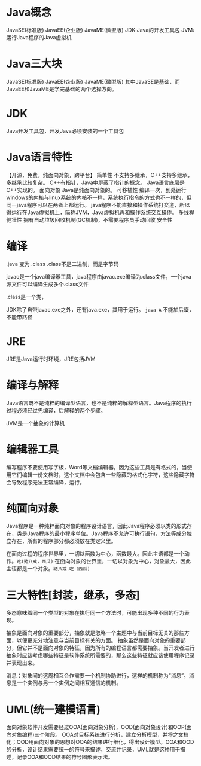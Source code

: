# Java概念
JavaSE(标准版)
JavaEE(企业版)
JavaME(微型版)
JDK:Java的开发工具包
JVM:运行Java程序的Java虚拟机
# Java三大块
JavaSE(标准版)
JavaEE(企业版)
JavaME(微型版)
其中JavaSE是基础，而JavaEE和JavaME是学完基础的两个选择方向。

# JDK
Java开发工具包，开发Java必须安装的一个工具包

# Java语言特性
【开源，免费，纯面向对象，跨平台】
简单性
    不支持多继承，C++支持多继承，多继承比较复杂。
    C++有指针，Java中屏蔽了指针的概念。
    Java语言底层是C++实现的。
面向对象
    Java是纯面向对象的。
可移植性
    编译一次，到处运行
    windows的内核与linux系统的内核不一样，系统执行指令的方式也不一样的，但同一java程序可以在两者上都运行。
    java程序不能直接和操作系统打交道，所以得运行在Java虚拟机上，简称JVM，Java虚拟机再和操作系统交互操作。
多线程
健壮性
    拥有自动垃圾回收机制(GC机制)，不需要程序员手动回收
安全性

# 编译
.java 变为 .class
.class不是二进制，而是字节码

javac是一个java编译器工具，java程序由javac.exe编译为.class文件，一个java源文件可以编译生成多个.class文件

.class是一个类，

JDK除了自带javac.exe之外，还有java.exe，其用于运行。
`java A` 不能加后缀，不能带路径

# JRE
JRE是Java运行时环境，JRE包括JVM


# 编译与解释
Java语言既不是纯粹的编译型语言，也不是纯粹的解释型语言。Java程序的执行过程必须经过先编译，后解释的两个步骤。

JVM是一个抽象的计算机


# 编辑器工具
编写程序不要使用写字板，Word等文档编辑器，因为这些工具是有格式的，当使用它们编辑一份文档时，这个文档中会包含一些隐藏的格式化字符，这些隐藏字符会导致程序无法正常编译，运行。

# 纯面向对象
Java程序是一种纯粹面向对象的程序设计语言，因此Java程序必须以类的形式存在，类是Java程序的最小程序单位。Java程序不允许可执行语句，方法等成分独立存在，所有的程序部分都必须放在类定义里。

在面向过程的程序世界里，一切以函数为中心，函数最大。因此主语都是一个动作。`吃(猪八戒，西瓜)`
在面向对象的世界里，一切以对象为中心，对象最大，因此主语都是一个对象。`猪八戒.吃（西瓜)`

# 三大特性[封装，继承，多态]

多态意味着同一个类型的对象在执行同一个方法时，可能出现多种不同的行为表现。

抽象是面向对象的重要部分，抽象就是忽略一个主题中与当前目标无关的那些方面，以便更充分地注意与当前目标有关的方面。
抽象虽然是面向对象的重要部分，但它并不是面向对象的特征，因为所有的编程语言都需要抽象。当开发者进行抽象时应该考虑哪些特征是软件系统所需要的，那么这些特征就应该使用程序记录并表现出来。

消息：对象间的这周相互合作需要一个机制协助进行，这样的机制称为“消息”。消息是一个实例与另一个实例之间相互通信的机制。

# UML(统一建模语言)
面向对象软件开发需要经过OOA(面向对象分析)，OOD(面向对象设计)和OOP(面向对象编程)三个阶段。
OOA对目标系统进行分析，建立分析模型，并将之文档化；OOD用面向对象的思想对OOA的结果进行细化，得出设计模型。OOA和OOD的分析，设计结果需要统一的符号来描述，交流并记录，UML就是这种用于描述，记录OOA和OOD结果的符号图形表示法。